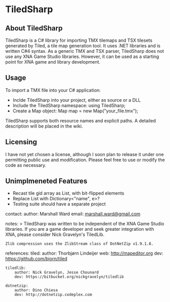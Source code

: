TiledSharp
==========

About TiledSharp
----------------
TiledSharp is a C# library for importing TMX tilemaps and TSX tilesets
generated by Tiled, a tile map generation tool. It uses .NET libraries and is
written C#4 syntax. As a generic TMX and TSX parser, TiledSharp does not use
any XNA Game Studio libraries. However, it can be used as a starting point for
XNA game and library development.

Usage
-----
To import a TMX file into your C# application:
- Inclde TiledSharp into your project, either as source or a DLL
- Include the TiledSharp namespace:
    using TiledSharp;
- Create a Map object:
    Map map = new Map("your_file.tmx");

TiledSharp supports both resource names and explicit paths. A detailed
description will be placed in the wiki.

Licensing
---------
I have not yet chosen a license, although I soon plan to release it under
one permitting public use and modification. Please feel free to use or modify
the code as necessary.

Unimplmeneted Features
----------------------
- Recast tile gid array as List, with bit-flipped elements
- Replace List<e> with Dictionary<"name", e>?
- Testing suite should have a separate project

contact:
    author: Marshall Ward
    email: marshall.ward@gmail.com

notes: >
    TiledSharp was written to be independent of the XNA Game Studio libraries.
    If you are a game developer and seek greater integration with XNA, please
    consider Nick Gravelyn's TiledLib.
    
    Zlib compression uses the ZlibStream class of DotNetZip v1.9.1.8.

references:
    tiled:
        author: Thorbjørn Lindeijer
        web: http://mapeditor.org
        dev: https://github.com/bjorn/tiled
    
    tiledlib:
        author: Nick Gravelyn, Jesse Chounard
        dev: https://bitbucket.org/nickgravelyn/tiledlib
    
    dotnetzip:
        author: Dino Chiesa
        dev: http://dotnetzip.codeplex.com

